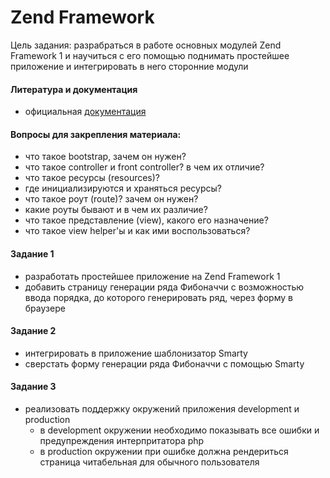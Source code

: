 Zend Framework
=====

Цель задания: разрабраться в работе основных модулей Zend Framework 1 и научиться c его помощью поднимать простейшее приложение и интегрировать в него сторонние модули

#### Литература и документация
- официальная [документация](http://framework.zend.com/manual/1.12/ru/manual.html)

#### Вопросы для закрепления материала:
- что такое bootstrap, зачем он нужен?
- что такое controller и front controller? в чем их отличие?
- что такое ресурсы (resources)? 
- где инициализируются и храняться ресурсы?
- что такое роут (route)? зачем он нужен?
- какие роуты бывают и в чем их различие?
- что такое представление (view), какого его назначение?
- что такое view helper'ы и как ими воспользоваться?

#### Задание 1
- разработать простейшее приложение на Zend Framework 1
- добавить страницу генерации ряда Фибоначчи с возможностью ввода порядка, до которого генерировать ряд, через форму в браузере
 
#### Задание 2
- интегрировать в приложение шаблонизатор Smarty
- сверстать форму генерации ряда Фибоначчи с помощью Smarty

#### Задание 3
- реализовать поддержку окружений приложения development и production
  - в development окружении необходимо показывать все ошибки и предупреждения интерпритатора php
  - в production окружении при ошибке должна рендериться страница читабельная для обычного пользователя

